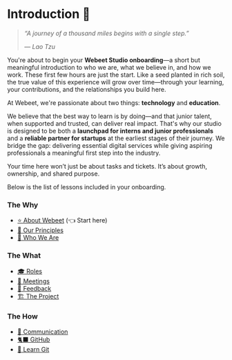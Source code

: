 # Introduction 👋

> _“A journey of a thousand miles begins with a single step.”_
>
> — _Lao Tzu_

You're about to begin your **Webeet Studio onboarding**—a short but meaningful introduction to who we are, what we believe in, and how we work. These first few hours are just the start. Like a seed planted in rich soil, the true value of this experience will grow over time—through your learning, your contributions, and the relationships you build here.

At Webeet, we're passionate about two things: **technology** and **education**.

We believe that the best way to learn is by doing—and that junior talent, when supported and trusted, can deliver real impact. That's why our studio is designed to be both a **launchpad for interns and junior professionals** and a **reliable partner for startups** at the earliest stages of their journey. We bridge the gap: delivering essential digital services while giving aspiring professionals a meaningful first step into the industry.

Your time here won’t just be about tasks and tickets. It’s about growth, ownership, and shared purpose.

Below is the list of lessons included in your onboarding.

### The Why

- [⭐️ About Webeet](https://github.com/webeet-io/_onboarding/blob/main/Day%201/0-%20%E2%AD%90%EF%B8%8F%20About%20Webeet.md) (👈 Start here)
- [🧭 Our Principles](https://github.com/webeet-io/_onboarding/blob/main/Day%201/1-%20%F0%9F%A7%AD%20Our%20Principles.md)
- [👥 Who We Are](https://github.com/webeet-io/_onboarding/blob/main/Day%201/2-%20%F0%9F%91%A5%20Who%20We%20Are.md)

### The What

- [🎓 Roles](https://github.com/webeet-io/_onboarding/blob/main/Day%201/3-%20%F0%9F%8E%93%20Roles.md)
- [🤝 Meetings](https://github.com/webeet-io/_onboarding/blob/main/Day%201/4-%20%F0%9F%A4%9D%20Meetings.md)
- [💭 Feedback](https://github.com/webeet-io/_onboarding/blob/main/Day%201/5-%20%F0%9F%92%AD%20Feedback.md)
- [🏗️ The Project](https://github.com/webeet-io/_onboarding/blob/main/Day%201/6-%20%F0%9F%8F%97%EF%B8%8F%20The%20Project.md)

### The How

- [👾 Communication](https://github.com/webeet-io/_onboarding/blob/main/Day%201/7-%20%F0%9F%91%BE%20Communication.md)
- [🐈‍⬛ GitHub](https://github.com/webeet-io/_onboarding/blob/main/Day%201/8-%20%F0%9F%90%88%E2%80%8D%E2%AC%9B%20GitHub.md)
- [🔀 Learn Git](https://github.com/webeet-io/_onboarding/blob/main/Day%201/9-%20%F0%9F%94%80%20Learn%20Git.md)
